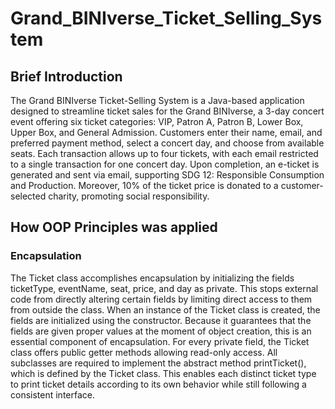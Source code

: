 # Grand_BINIverse_Ticket_Selling_System

## Brief Introduction

  The Grand BINIverse Ticket-Selling System is a Java-based application designed to streamline ticket sales for the Grand BINIverse, a 3-day concert event offering six ticket categories: VIP, Patron A, Patron B, Lower Box, Upper Box, and General Admission. Customers enter their name, email, and preferred payment method, select a concert day, and choose from available seats. Each transaction allows up to four tickets, with each email restricted to a single transaction for one concert day. Upon completion, an e-ticket is generated and sent via email, supporting SDG 12: Responsible Consumption and Production. Moreover, 10% of the ticket price is donated to a customer-selected charity, promoting social responsibility.

## How OOP Principles was applied

### Encapsulation

The Ticket class accomplishes encapsulation by initializing the fields ticketType, eventName, seat, price, and day as private. This stops external code from directly altering certain fields by limiting direct access to them from outside the class. When an instance of the Ticket class is created, the fields are initialized using the constructor. Because it guarantees that the fields are given proper values at the moment of object creation, this is an essential component of encapsulation. For every private field, the Ticket class offers public getter methods allowing read-only access. All subclasses are required to implement the abstract method printTicket(), which is defined by the Ticket class. This enables each distinct ticket type to print ticket details according to its own behavior while still following a consistent interface.
